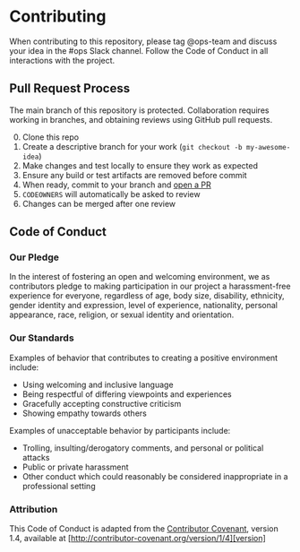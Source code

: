 <!--

    Copyright (c) 2019-present Sonatype, Inc. All rights reserved.
    Includes the third-party code listed at http://links.sonatype.com/products/clm/attributions.
    "Sonatype" is a trademark of Sonatype, Inc.

-->
# Contributing

When contributing to this repository, please tag @ops-team and discuss your
idea in the #ops Slack channel. Follow the Code of Conduct in all interactions
with the project.

## Pull Request Process

The main branch of this repository is protected. Collaboration requires working
in branches, and obtaining reviews using GitHub pull requests.

0. Clone this repo
1. Create a descriptive branch for your work (`git checkout -b my-awesome-idea`)
2. Make changes and test locally to ensure they work as expected
3. Ensure any build or test artifacts are removed before commit
4. When ready, commit to your branch and [open a PR](https://docs.github.com/en/github/collaborating-with-pull-requests/proposing-changes-to-your-work-with-pull-requests/creating-a-pull-request#creating-the-pull-request)
5. `CODEOWNERS` will automatically be asked to review
6. Changes can be merged after one review

## Code of Conduct

### Our Pledge

In the interest of fostering an open and welcoming environment, we as
contributors pledge to making participation in our project
a harassment-free experience for everyone, regardless of age, body
size, disability, ethnicity, gender identity and expression, level of experience,
nationality, personal appearance, race, religion, or sexual identity and
orientation.

### Our Standards

Examples of behavior that contributes to creating a positive environment
include:

- Using welcoming and inclusive language
- Being respectful of differing viewpoints and experiences
- Gracefully accepting constructive criticism
- Showing empathy towards others

Examples of unacceptable behavior by participants include:

- Trolling, insulting/derogatory comments, and personal or political attacks
- Public or private harassment
- Other conduct which could reasonably be considered inappropriate in a
  professional setting

### Attribution

This Code of Conduct is adapted from the [Contributor Covenant][homepage], version 1.4,
available at [http://contributor-covenant.org/version/1/4][version]

[homepage]: http://contributor-covenant.org
[version]: http://contributor-covenant.org/version/1/4/
